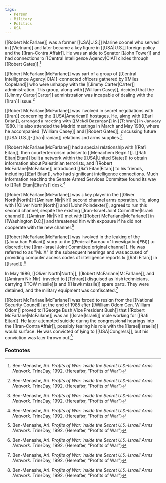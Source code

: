 ```yaml
---
tags:
  - Person
  - Military
  - Politics
  - USA
---
```

[[Robert McFarlane]] was a former [[USA|U.S.]] Marine colonel who served in [[Vietnam]] and later became a key figure in [[USA|U.S.]] foreign policy and the [[Iran-Contra Affair]]. He was an aide to Senator [[John Tower]] and had connections to [[Central Intelligence Agency|CIA]] circles through [[Robert Gates]].[^1]

[[Robert McFarlane|McFarlane]] was part of a group of [[Central Intelligence Agency|CIA]]-connected officers gathered by [[Miles Copeland]] who were unhappy with the [[Jimmy Carter|Carter]] administration. This group, along with [[William Casey]], decided that the [[Jimmy Carter|Carter]] administration was incapable of dealing with the [[Iran]] issue.[^1]

[[Robert McFarlane|McFarlane]] was involved in secret negotiations with [[Iran]] concerning the [[USA|American]] hostages. He, along with [[Earl Brian]], arranged a meeting with [[Mehdi Bazargan]] in [[Tehran]] in January 1980. He also attended the Madrid meetings in March and May 1980, where he accompanied [[William Casey]] and [[Robert Gates]], discussing future [[USA|U.S.]]-[[Iran|Iranian]] relations and arms supplies.[^1]

[[Robert McFarlane|McFarlane]] had a special relationship with [[Rafi Eitan]], then counterterrorism adviser to [[Menachem Begin 1]]. [[Rafi Eitan|Eitan]] built a network within the [[USA|United States]] to obtain information about Palestinian terrorists, and [[Robert McFarlane|McFarlane]] introduced [[Rafi Eitan|Eitan]] to his friends, including [[Earl Brian]], who had significant intelligence connections. Much information reaching the Senate Armed Services Committee found its way to [[Rafi Eitan|Eitan's]] desk.[^1]

[[Robert McFarlane|McFarlane]] was a key player in the [[Oliver North|North]]-[[Amiram Nir|Nir]] second channel arms operation. He, along with [[Oliver North|North]] and [[John Poindexter]], agreed to run this second channel, despite the existing [[Iran-Israel Joint Committee|Israeli channel]]. [[Amiram Nir|Nir]] met with [[Robert McFarlane|McFarlane]] in [[Washington D.C.]] and threatened him with exposure if he did not cooperate with the new channel.[^1]

[[Robert McFarlane|McFarlane]] was involved in the leaking of the [[Jonathan Pollard]] story to the [[Federal Bureau of Investigation|FBI]] to discredit the [[Iran-Israel Joint Committee|original channel]]. He was referred to as "Mr. X" in the subsequent hearings and was accused of providing computer access codes of intelligence reports to [[Rafi Eitan]] in [[Israel]].[^1]

In May 1986, [[Oliver North|North]], [[Robert McFarlane|McFarlane]], and [[Amiram Nir|Nir]] traveled to [[Tehran]] disguised as Irish technicians, carrying [[TOW missile]]s and [[Hawk missile]] spare parts. They were detained, and the military equipment was confiscated.[^1]

[[Robert McFarlane|McFarlane]] was forced to resign from the [[National Security Council]] at the end of 1985 after [[William Odom|Gen. William Odom]] proved to [[George Bush|Vice President Bush]] that [[Robert McFarlane|McFarlane]] was an [[Israel|Israeli]] mole working for [[Rafi Eitan]]. He later attempted suicide during the congressional hearings into the [[Iran-Contra Affair]], possibly fearing his role with the [[Israel|Israelis]] would surface. He was convicted of lying to [[USA|Congress]], but his conviction was later thrown out.[^1]

### Footnotes
[^1]: Ben-Menashe, Ari. *Profits of War: Inside the Secret U.S.-Israeli Arms Network*. TrineDay, 1992. (Hereafter, "Profits of War")
